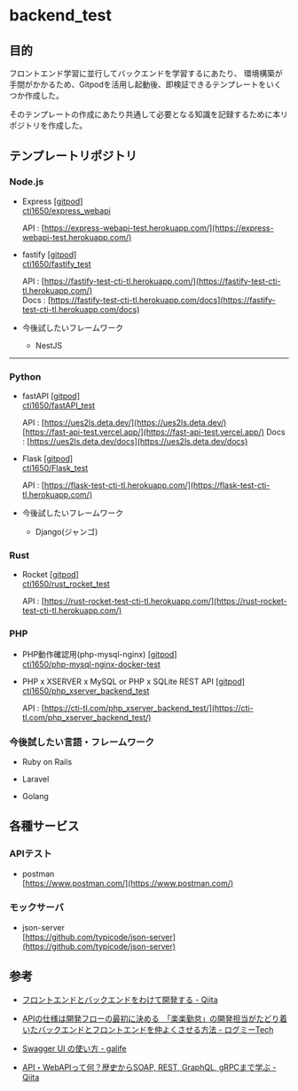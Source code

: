 # backend_test

## 目的

フロントエンド学習に並行してバックエンドを学習するにあたり、
環境構築が手間がかかるため、Gitpodを活用し起動後、即検証できるテンプレートをいくつか作成した。

そのテンプレートの作成にあたり共通して必要となる知識を記録するために本リポジトリを作成した。

## テンプレートリポジトリ

### Node.js

- Express [[gitpod]](https://gitpod.io/#https://github.com/cti1650/express_webapi)  
  [cti1650/express_webapi](https://github.com/cti1650/express_webapi)
  
    API : [https://express-webapi-test.herokuapp.com/](https://express-webapi-test.herokuapp.com/)

- fastify [[gitpod]](https://gitpod.io/#https://github.com/cti1650/fastify_test)  
  [cti1650/fastify_test](https://github.com/cti1650/fastify_test)
  
    API : [https://fastify-test-cti-tl.herokuapp.com/](https://fastify-test-cti-tl.herokuapp.com/)  
    Docs : [https://fastify-test-cti-tl.herokuapp.com/docs](https://fastify-test-cti-tl.herokuapp.com/docs)
  
- 今後試したいフレームワーク

  - NestJS

---

### Python

- fastAPI [[gitpod]](https://gitpod.io/#https://github.com/cti1650/fastAPI_test)  
  [cti1650/fastAPI_test](https://github.com/cti1650/fastAPI_test)
  
    API : [https://ues2ls.deta.dev/](https://ues2ls.deta.dev/)  
          [https://fast-api-test.vercel.app/](https://fast-api-test.vercel.app/)
    Docs : [https://ues2ls.deta.dev/docs](https://ues2ls.deta.dev/docs)
    
- Flask [[gitpod]](https://gitpod.io/#https://github.com/cti1650/Flask_test)  
  [cti1650/Flask_test](https://github.com/cti1650/Flask_test)
  
    API : [https://flask-test-cti-tl.herokuapp.com/](https://flask-test-cti-tl.herokuapp.com/)  
  
- 今後試したいフレームワーク

  - Django(ジャンゴ)
   
### Rust

- Rocket [[gitpod]](https://gitpod.io/#https://github.com/cti1650/rust_rocket_test)  
  [cti1650/rust_rocket_test](https://github.com/cti1650/rust_rocket_test)
  
    API : [https://rust-rocket-test-cti-tl.herokuapp.com/](https://rust-rocket-test-cti-tl.herokuapp.com/)
    
### PHP

- PHP動作確認用(php-mysql-nginx) [[gitpod]](https://gitpod.io/#https://github.com/cti1650/php-mysql-nginx-docker-test)  
  [cti1650/php-mysql-nginx-docker-test](https://github.com/cti1650/php-mysql-nginx-docker-test)
  
- PHP x XSERVER x MySQL or PHP x SQLite REST API [[gitpod]](https://github.com/cti1650/php_xserver_backend_test)  
    [cti1650/php_xserver_backend_test](https://github.com/cti1650/php_xserver_backend_test)  
    
    API : [https://cti-tl.com/php_xserver_backend_test/](https://cti-tl.com/php_xserver_backend_test/)

### 今後試したい言語・フレームワーク

  - Ruby on Rails

  - Laravel

  - Golang


## 各種サービス

### APIテスト

- postman  
  [https://www.postman.com/](https://www.postman.com/)

### モックサーバ

- json-server  
  [https://github.com/typicode/json-server](https://github.com/typicode/json-server)

## 参考

- [フロントエンドとバックエンドをわけて開発する - Qiita](https://qiita.com/heiwa/items/10d1a74d0b141999220f)

- [APIの仕様は開発フローの最初に決める　「楽楽勤怠」の開発担当がたどり着いたバックエンドとフロントエンドを仲よくさせる方法 - ログミーTech](https://logmi.jp/tech/articles/323306)

- [Swagger UI の使い方 - galife](https://garafu.blogspot.com/2020/05/how-to-use-swagger-ui_6.html)

- [API・WebAPIって何？歴史からSOAP, REST, GraphQL, gRPCまで学ぶ - Qiita](https://qiita.com/tsudaryo1715/items/3ebb0c5233e480ee5407)

